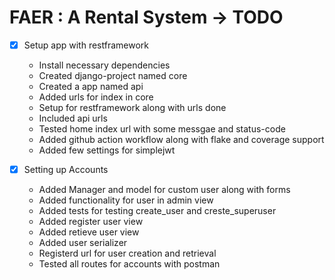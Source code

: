 # FAER : A Rental System -> TODO
- [x] Setup app with restframework
    - Install necessary dependencies 
    - Created django-project named core
    - Created a app named api
    - Added urls for index in core
    - Setup for restframework along with urls done
    - Included api urls 
    - Tested home index url with some messgae and status-code
    - Added github action workflow along with flake and coverage support
    - Added few settings for simplejwt

- [x] Setting up Accounts
    - Added Manager and model for custom user along with forms
    - Added functionality for user in admin view
    - Added tests for testing create_user and creste_superuser
    - Added register user view
    - Added retieve user view
    - Added user serializer
    - Registerd url for user creation and retrieval
    - Tested all routes for accounts with postman
